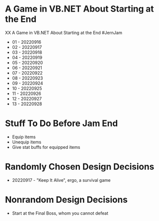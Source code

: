 # A Game in VB.NET About Starting at the End

XX A Game in VB.NET About Starting at the End #JernJam

* 01 - 20220916
* 02 - 20220917
* 03 - 20220918
* 04 - 20220919
* 05 - 20220920
* 06 - 20220921
* 07 - 20220922
* 08 - 20220923
* 09 - 20220924
* 10 - 20220925
* 11 - 20220926
* 12 - 20220927
* 13 - 20220928

# Stuff To Do Before Jam End

* Equip items
* Unequip items
* Give stat buffs for equipped items 

# Randomly Chosen Design Decisions

* 20220917 - "Keep It Alive", ergo, a survival game

# Nonrandom Design Decisions

* Start at the Final Boss, whom you cannot defeat